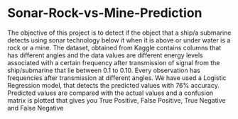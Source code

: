 # Sonar-Rock-vs-Mine-Prediction

The objective of this project is to detect if the object that a ship/a submarine detects using sonar technology below it when it is above or under water is a rock or a mine.
The dataset, obtained from Kaggle contains columns that has different angles and the data values are different energy levels associated with a certain frequency after transmission of signal from the ship/submarine that lie between 0.1 to 0.10. Every observation has frequencies after transmission at different angles.
We have used a Logistic Regression model, that detects the predicted values with 76% accuracy.
Predicted values are compared with the actual values and a confusion matrix is plotted that gives you True Positive, False Positive, True Negative and False Negative
